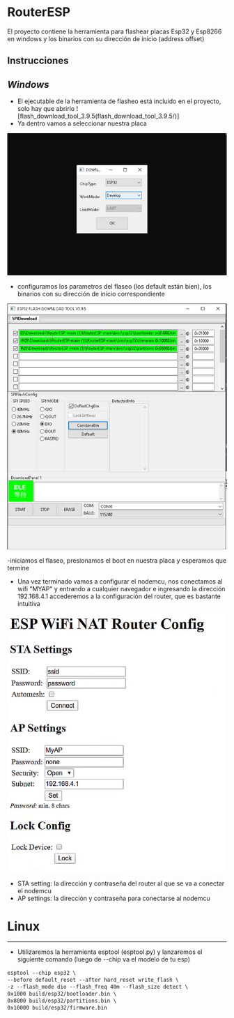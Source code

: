 # RouterESP
El proyecto contiene la herramienta para flashear placas Esp32 y Esp8266 en windows y los binarios con su dirección de inicio (address offset)

Instrucciones
---------------
*Windows*
---------------

- El ejecutable de la herramienta de flasheo está incluido en el proyecto, solo hay que abrirlo ![flash_download_tool_3.9.5(flash_download_tool_3.9.5/)]
- Ya dentro vamos a seleccionar nuestra placa

![Binarios](Recursos/1placa.png)

- configuramos los parametros del flaseo (los default están bien), los binarios con su dirección de inicio correspondiente

![Settings](Recursos/2espflash.png)

-iniciamos el flaseo, presionamos el boot en nuestra placa y esperamos que termine

- Una vez terminado vamos a configurar el nodemcu, nos conectamos al wifi "MYAP" y entrando a cualquier navegador e ingresando la dirección 192.168.4.1 accederemos a la configuración del router, que es bastante intuitiva

![ConfigRuter](Recursos/4ConfigRouter.png)

- STA setting: la dirección y contraseña del router al que se va a conectar el nodemcu
- AP settings: la dirección y contraseña para conectarse al nodemcu


# Linux
---------------
- Utilizaremos la herramienta esptool (esptool.py) y lanzaremos el siguiente comando (luego de --chip va el modelo de tu esp)
```
esptool --chip esp32 \
--before default_reset --after hard_reset write_flash \
-z --flash_mode dio --flash_freq 40m --flash_size detect \
0x1000 build/esp32/bootloader.bin \
0x8000 build/esp32/partitions.bin \
0x10000 build/esp32/firmware.bin
```
